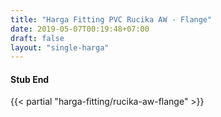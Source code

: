 ```yaml
---
title: "Harga Fitting PVC Rucika AW - Flange"
date: 2019-05-07T00:19:48+07:00
draft: false
layout: "single-harga"
---
```


#### Stub End

{{< partial "harga-fitting/rucika-aw-flange" >}}